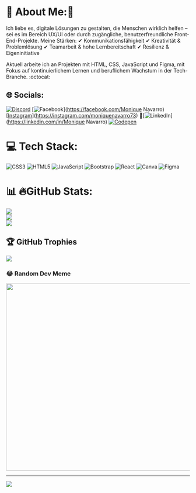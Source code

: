 # 💫 About Me:🤠
  Ich liebe es, digitale Lösungen zu gestalten, die Menschen wirklich helfen – sei es im Bereich UX/UI oder durch zugängliche, benutzerfreundliche Front-End-Projekte.
Meine Stärken:
✔ Kommunikationsfähigkeit
✔ Kreativität & Problemlösung
✔ Teamarbeit & hohe Lernbereitschaft
✔ Resilienz & Eigeninitiative

Aktuell arbeite ich an Projekten mit HTML, CSS, JavaScript und Figma, mit Fokus auf kontinuierlichem Lernen und beruflichem Wachstum in der Tech-Branche. :octocat:


## 🌐 Socials:
[![Discord](https://img.shields.io/badge/Discord-%237289DA.svg?logo=discord&logoColor=white)](https://discord.gg/Nikiflow) [![Facebook](https://img.shields.io/badge/Facebook-%231877F2.svg?logo=Facebook&logoColor=white)](https://facebook.com/Monique Navarro) [[Instagram](https://img.shields.io/badge/Instagram-%23E4405F.svg?logo=Instagram&logoColor=white)](https://instagram.com/moniquenavarro73) 🧐[![LinkedIn](https://img.shields.io/badge/LinkedIn-%230077B5.svg?logo=linkedin&logoColor=white)](https://linkedin.com/in/Monique Navarro) [![Codepen](https://img.shields.io/badge/Codepen-000000?style=for-the-badge&logo=codepen&logoColor=white)](https://codepen.io/nikifit7) 

# 💻 Tech Stack:
![CSS3](https://img.shields.io/badge/css3-%231572B6.svg?style=for-the-badge&logo=css3&logoColor=white) ![HTML5](https://img.shields.io/badge/html5-%23E34F26.svg?style=for-the-badge&logo=html5&logoColor=white) ![JavaScript](https://img.shields.io/badge/javascript-%23323330.svg?style=for-the-badge&logo=javascript&logoColor=%23F7DF1E) ![Bootstrap](https://img.shields.io/badge/bootstrap-%23563D7C.svg?style=for-the-badge&logo=bootstrap&logoColor=white) ![React](https://img.shields.io/badge/react-%2320232a.svg?style=for-the-badge&logo=react&logoColor=%2361DAFB) ![Canva](https://img.shields.io/badge/Canva-%2300C4CC.svg?style=for-the-badge&logo=Canva&logoColor=white) 	![Figma](https://img.shields.io/badge/figma-%23F24E1E.svg?style=for-the-badge&logo=figma&logoColor=white)
# 📊 🔥GitHub Stats:
![](https://github-readme-stats.vercel.app/api?username=Nikifit7&theme=dark&hide_border=true&include_all_commits=false&count_private=false)<br/>
![](https://github-readme-streak-stats.herokuapp.com/?user=Nikifit7&theme=dark&hide_border=true)<br/>
![](https://github-readme-stats.vercel.app/api/top-langs/?username=Nikifit7&theme=dark&hide_border=true&include_all_commits=false&count_private=false&layout=compact)

## 🏆 GitHub Trophies
![](https://github-profile-trophy.vercel.app/?username=Nikifit7&theme=radical&no-frame=true&no-bg=true&margin-w=4)

### 😂 Random Dev Meme
<img src="https://rm.up.railway.app/" width="512px"/>

---
[![](https://visitcount.itsvg.in/api?id=Nikifit7&icon=0&color=0)](https://visitcount.itsvg.in)

<!-- Proudly created with GPRM ( https://gprm.itsvg.in ) -->
